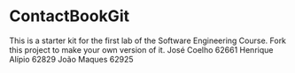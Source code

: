 # ContactBookGit
This is a starter kit for the first lab of the Software Engineering Course.
Fork this project to make your own version of it.
José Coelho 62661
Henrique Alípio 62829
João Maques 62925
